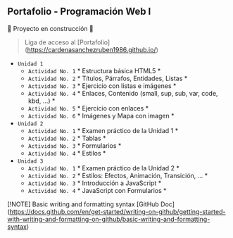 ## Portafolio - Programación Web I
:construction: Proyecto en construcción :construction:

> Liga de acceso al [Portafolio] (https://cardenasanchezruben1986.github.io/)

 - `Unidad 1`
   - `Actividad No. 1` * Estructura básica HTML5 *
   - `Actividad No. 2` * Títulos, Párrafos, Entidades, Listas *
   - `Actividad No. 3` * Ejercicio con listas e imágenes *
   - `Actividad No. 4` * Enlaces, Contenido (small, sup, sub, var, code, kbd, ...) *
   - `Actividad No. 5` * Ejercicio con enlaces *
   - `Actividad No. 6` * Imágenes y Mapa con imagen *
 - `Unidad 2`
   - `Actividad No. 1` * Examen práctico de la Unidad 1 *
   - `Actividad No. 2` * Tablas *
   - `Actividad No. 3` * Formularios *
   - `Actividad No. 4` * Estilos *
 - `Unidad 3`
   - `Actividad No. 1` * Examen práctico de la Unidad 2 *
   - `Actividad No. 2` * Estilos: Efectos, Animación, Transición, ... *
   - `Actividad No. 3` * Introducción a JavaScript *
   - `Actividad No. 4` * JavaScript con Formularios *

[!NOTE]
Basic writing and formatting syntax [GitHub Doc] (https://docs.github.com/en/get-started/writing-on-github/getting-started-with-writing-and-formatting-on-github/basic-writing-and-formatting-syntax)
